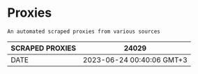 # Proxies
    An automated scraped proxies from various sources

| SCRAPED PROXIES | 24029            |
|-----------------|---------------------------|
| DATE            | 2023-06-24 00:40:06 GMT+3          |